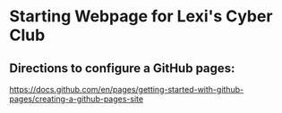 # Starting Webpage for Lexi's Cyber Club 

## Directions to configure a GitHub pages:
https://docs.github.com/en/pages/getting-started-with-github-pages/creating-a-github-pages-site
